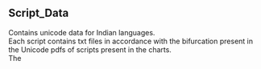 ## Script_Data
Contains unicode data for Indian languages. <br>
Each script contains txt files in accordance with the bifurcation present in the Unicode pdfs of scripts present in the charts.<br>
The <script name>_output contains the entire list of characters present in the script. <br>
> Language_Scripts --> data regarding the various scripts used in every Indian language arranged in dictionary format. <br>
>
> Script ranges --> information of the range of every Indian script as per the latest Unicode version 15.1.0. <br>

## Scripts present
Bengali Assamese, Brahmi, Devanagari Extended, Devanagari, Gujarati, Gurumukhi, Kannada, Malayalam, Ol Chiki, Oriya (Odia), Sora Sompeng, Tamil, Telugu

## Source:
https://www.unicode.org/charts/
